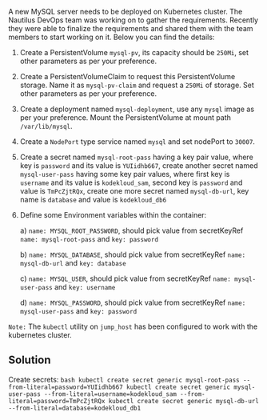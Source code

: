 A new MySQL server needs to be deployed on Kubernetes cluster. The Nautilus DevOps team was working on to gather the requirements. Recently they were able to finalize the requirements and shared them with the team members to start working on it. Below you can find the details:



1. Create a PersistentVolume `mysql-pv`, its capacity should be `250Mi`, set other parameters as per your preference.


2. Create a PersistentVolumeClaim to request this PersistentVolume storage. Name it as `mysql-pv-claim` and request a `250Mi` of storage. Set other parameters as per your preference.


3. Create a deployment named `mysql-deployment`, use any `mysql` image as per your preference. Mount the PersistentVolume at mount path `/var/lib/mysql`.


4. Create a `NodePort` type service named `mysql` and set nodePort to `30007`.


5. Create a secret named `mysql-root-pass` having a key pair value, where key is `password` and its value is `YUIidhb667`, create another secret named `mysql-user-pass` having some key pair values, where first key is `username` and its value is `kodekloud_sam`, second key is `password` and value is `TmPcZjtRQx`, create one more secret named `mysql-db-url`, key name is `database` and value is `kodekloud_db6`


6. Define some Environment variables within the container:


    a) `name: MYSQL_ROOT_PASSWORD`, should pick value from secretKeyRef `name: mysql-root-pass` and `key: password`


    b) `name: MYSQL_DATABASE`, should pick value from secretKeyRef `name: mysql-db-url` and `key: database`


    c) `name: MYSQL_USER`, should pick value from secretKeyRef `name: mysql-user-pass` and `key: username`


    d) `name: MYSQL_PASSWORD`, should pick value from secretKeyRef `name: mysql-user-pass` and `key: password`


`Note:` The `kubectl` utility on `jump_host` has been configured to work with the kubernetes cluster.

## Solution
Create secrets: 
    ```bash
    kubectl create secret generic mysql-root-pass --from-literal=password=YUIidhb667
    kubectl create secret generic mysql-user-pass --from-literal=username=kodekloud_sam --from-literal=password=TmPcZjtRQx
    kubectl create secret generic mysql-db-url --from-literal=database=kodekloud_db1
    ```
